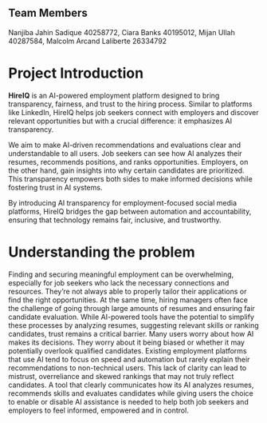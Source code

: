 ## Team Members

Nanjiba Jahin Sadique 40258772, Ciara Banks 40195012, Mijan Ullah 40287584, Malcolm Arcand Laliberte 26334792

# Project Introduction

**HireIQ** is an AI-powered employment platform designed to bring transparency, fairness, and trust to the hiring process. Similar to platforms like LinkedIn, HireIQ helps job seekers connect with employers and discover relevant opportunities but with a crucial difference: it emphasizes AI transparency.

We aim to make AI-driven recommendations and evaluations clear and understandable to all users. Job seekers can see how AI analyzes their resumes, recommends positions, and ranks opportunities. Employers, on the other hand, gain insights into why certain candidates are prioritized. This transparency empowers both sides to make informed decisions while fostering trust in AI systems.

By introducing AI transparency for employment-focused social media platforms, HireIQ bridges the gap between automation and accountability, ensuring that technology remains fair, inclusive, and trustworthy.


# Understanding the problem

Finding and securing meaningful employment can be overwhelming, especially for job seekers who lack the necessary connections and resources. They’re not always able to properly tailor their applications or find the right opportunities. At the same time, hiring managers often face the challenge of going through large amounts of resumes and ensuring fair candidate evaluation. While AI-powered tools have the potential to simplify these processes by analyzing resumes, suggesting relevant skills or ranking candidates, trust remains a critical barrier. Many users worry about how AI makes its decisions. They worry about it being biased or whether it may potentially overlook qualified candidates. Existing employment platforms that use AI tend to focus on speed and automation but rarely explain their recommendations to non-technical users. This lack of clarity can lead to mistrust, overreliance and skewed rankings that may not truly reflect candidates. A tool that clearly communicates how its AI analyzes resumes, recommends skills and evaluates candidates while giving users the choice to enable or disable AI assistance is needed to help both job seekers and employers to feel informed, empowered and in control.
